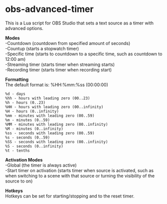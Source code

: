 # obs-advanced-timer

This is a Lua script for OBS Studio that sets a text source as a timer with advanced options.  

**Modes**  
-Countdown (countdown from specified amount of seconds)  
-Countup (starts a stopwatch timer)  
-Specific time (starts to countdown to a specific time, such as countdown to 12:00 am)  
-Streaming timer (starts timer when streaming starts)  
-Recording timer (starts timer when recording start)  

**Formatting**  
The default format is: %HH:%mm:%ss (00:00:00)  

```
%d - days
%hh - hours with leading zero (00..23)
%h - hours (0..23)
%HH - hours with leading zero (00..infinity)
%H - hours (0..infinity)
%mm - minutes with leading zero (00..59)
%m - minutes (0..59)
%MM - minutes with leading zero (00..infinity)
%M - minutes (0..infinity)
%ss - seconds with leading zero (00..59)
%s - seconds (0..59)
%SS - seconds with leading zero (00..infinity)
%S - seconds (0..infinity)
%t - tenths
```

**Activation Modes**  
-Global (the timer is always active)  
-Start timer on activation (starts timer when source is activated, such as when switching to a scene with that source or turning the visibility of the source to on)  


**Hotkeys**  
Hotkeys can be set for starting/stopping and to the reset timer.
